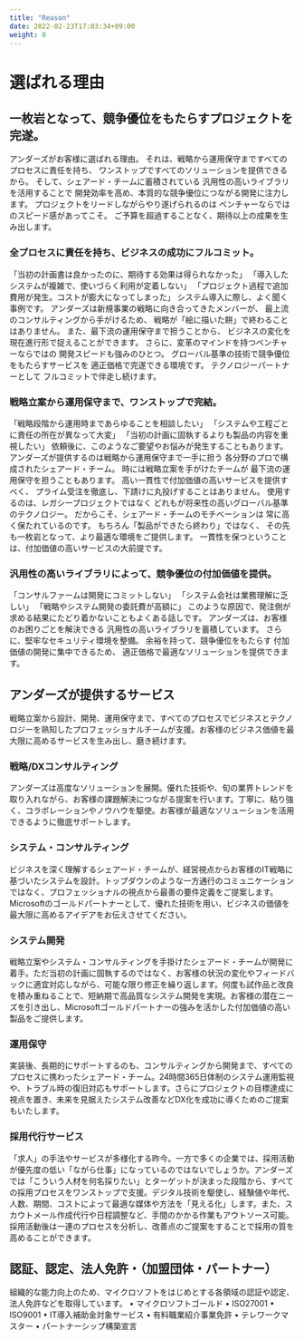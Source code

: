 ```yaml
---
title: "Reason"
date: 2022-02-23T17:03:34+09:00
weight: 0
---
```


# 選ばれる理由

## 一枚岩となって、競争優位をもたらすプロジェクトを完遂。
アンダーズがお客様に選ばれる理由。
それは、戦略から運用保守まですべてのプロセスに責任を持ち、
ワンストップですべてのソリューションを提供できるから。
そして、シェアード・チームに蓄積されている
汎用性の高いライブラリを活用することで
開発効率を高め、本質的な競争優位につながる開発に注力します。
プロジェクトをリードしながらやり遂げられるのは
ベンチャーならではのスピード感があってこそ。
ご予算を超過することなく、期待以上の成果を生み出します。

### 全プロセスに責任を持ち、ビジネスの成功にフルコミット。
「当初の計画書は良かったのに、期待する効果は得られなかった」
「導入したシステムが複雑で、使いづらく利用が定着しない」
「プロジェクト過程で追加費用が発生。コストが膨大になってしまった」
システム導入に際し、よく聞く事例です。
アンダーズは新規事業の戦略に向き合ってきたメンバーが、
最上流のコンサルティングから手がけるため、
戦略が「絵に描いた餅」で終わることはありません。
また、最下流の運用保守まで担うことから、
ビジネスの変化を現在進行形で捉えることができます。
さらに、変革のマインドを持つベンチャーならではの
開発スピードも強みのひとつ。
グローバル基準の技術で競争優位をもたらすサービスを
適正価格で完遂できる環境です。
テクノロジーパートナーとして
フルコミットで伴走し続けます。

### 戦略立案から運用保守まで、ワンストップで完結。
「戦略段階から運用時まであらゆることを相談したい」
「システムや工程ごとに責任の所在が異なって大変」
「当初の計画に固執するよりも製品の内容を重視したい」
依頼後に、このようなご要望やお悩みが発生することもあります。
アンダーズが提供するのは戦略から運用保守まで一手に担う
各分野のプロで構成されたシェアード・チーム。
時には戦略立案を手がけたチームが
最下流の運用保守を担うこともあります。 
高い一貫性で付加価値の高いサービスを提供すべく、
プライム受注を徹底し、下請けに丸投げすることはありません。
使用するのは、レガシープロジェクトではなく
どれもが将来性の高いグローバル基準のテクノロジー。
だからこそ、シェアード・チームのモチベーションは
常に高く保たれているのです。
もちろん「製品ができたら終わり」ではなく、
その先も一枚岩となって、より最適な環境をご提供します。
一貫性を保つということは、付加価値の高いサービスの大前提です。

### 汎用性の高いライブラリによって、競争優位の付加価値を提供。
「コンサルファームは開発にコミットしない」
「システム会社は業務理解に乏しい」
「戦略やシステム開発の委託費が高額に」
このような原因で、発注側が求める結果にたどり着かないこともよくある話しです。
アンダーズは、お客様のお困りごとを解決できる
汎用性の高いライブラリを蓄積しています。
さらに、堅牢なセキュリティ環境を整備。
余裕を持って、競争優位をもたらす
付加価値の開発に集中できるため、
適正価格で最適なソリューションを提供できます。

## アンダーズが提供するサービス
戦略立案から設計、開発、運用保守まで、すべてのプロセスでビジネスとテクノロジーを熟知したプロフェッショナルチームが支援。お客様のビジネス価値を最大限に高めるサービスを生み出し、磨き続けます。

### 戦略/DXコンサルティング
アンダーズは高度なソリューションを展開。優れた技術や、旬の業界トレンドを取り入れながら、お客様の課題解決につながる提案を行います。丁寧に、粘り強く、コラボレーションやノウハウを駆使。お客様が最適なソリューションを活用できるように徹底サポートします。

### システム・コンサルティング
ビジネスを深く理解するシェアード・チームが、経営視点からお客様のIT戦略に基づいたシステムを設計。トップダウンのような一方通行のコミュニケーションではなく、プロフェッショナルの視点から最善の要件定義をご提案します。 Microsoftのゴールドパートナーとして、優れた技術を用い、ビジネスの価値を最大限に高めるアイデアをお伝えさせてください。

### システム開発
戦略立案やシステム・コンサルティングを手掛けたシェアード・チームが開発に着手。ただ当初の計画に固執するのではなく、お客様の状況の変化やフィードバックに適宜対応しながら、可能な限り修正を繰り返します。何度も試作品と改良を積み重ねることで、短納期で高品質なシステム開発を実現。お客様の潜在ニーズを引き出し、Microsoftゴールドパートナーの強みを活かした付加価値の高い製品をご提供します。

### 運用保守
実装後、長期的にサポートするのも、コンサルティングから開発まで、すべてのプロセスに携わったシェアード・チーム。24時間365日体制のシステム運用監視や、トラブル時の復旧対応もサポートします。さらにプロジェクトの目標達成に視点を置き、未来を見据えたシステム改善などDX化を成功に導くためのご提案もいたします。

### 採用代行サービス
「求人」の手法やサービスが多様化する昨今。一方で多くの企業では、採用活動が優先度の低い「ながら仕事」になっているのではないでしょうか。アンダーズでは「こういう人材を何名採りたい」とターゲットが決まった段階から、すべての採用プロセスをワンストップで支援。デジタル技術を駆使し、経験値や年代、人数、期間、コストによって最適な媒体や方法を「見える化」します。また、スカウトメール作成代行や日程調整など、手間のかかる作業もアウトソース可能。採用活動後は一連のプロセスを分析し、改善点のご提案をすることで採用の質を高めることができます。

## 認証、認定、法人免許・（加盟団体・パートナー）
組織的な能力向上のため、マイクロソフトをはじめとする各領域の認証や認定、法人免許などを取得しています。
•	マイクロソフトゴールド
•	ISO27001
•	ISO9001
•	IT導入補助金対象サービス
•	有料職業紹介事業免許
•	テレワークマスター
•	パートナーシップ構築宣言